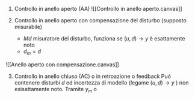 1. Controllo in anello aperto (AA)
 ![[Controllo in anello aperto.canvas]]

2. Controllo in anello aperto con compensazione del disturbo (supposto misurabile)
	- $Md$ misuratore del disturbo, funziona se $(u,d) \to y$ è esattamente noto
	- $d_{m} = d$

![[Anello aperto con compensazione.canvas]]

3. Controllo in anello chiuso (AC) o in retroazione o feedback
Puó contenere disturbi $d$ ed incertezza di modello (legame $(u,d) \to y$ ) non esisattamente noto. Tramite $y_{m}$ o